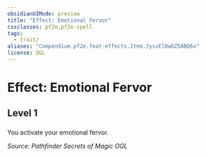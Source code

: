 ```yaml
---
obsidianUIMode: preview
title: "Effect: Emotional Fervor"
cssclasses: pf2e,pf2e-spell
tags:
  - trait/
aliases: "Compendium.pf2e.feat-effects.Item.JysvElDwGZ5ABQ6x"
license: OGL
---
```

# Effect: Emotional Fervor
## Level 1
### 






You activate your emotional fervor.

*Source: Pathfinder Secrets of Magic*
*OGL*